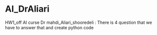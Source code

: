 # AI_DrAliari
HW1_off AI curse Dr mahdi_Aliari_shooredeli :
There is 4 question that we have to answer that and create python code
